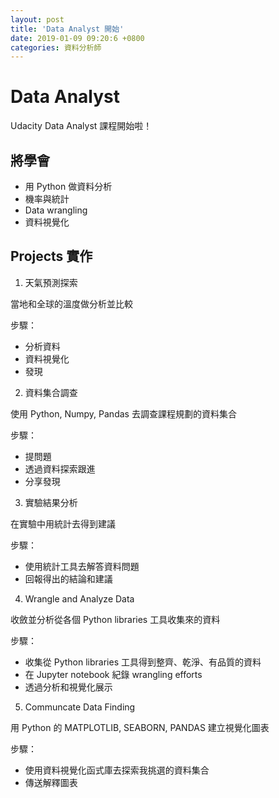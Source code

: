 ```yaml
---
layout: post
title: 'Data Analyst 開始'
date: 2019-01-09 09:20:6 +0800
categories: 資料分析師
---
```


# Data Analyst

Udacity Data Analyst 課程開始啦！

## 將學會

- 用 Python 做資料分析
- 機率與統計
- Data wrangling
- 資料視覺化

## Projects 實作

1. 天氣預測探索

當地和全球的溫度做分析並比較

步驟：

- 分析資料
- 資料視覺化
- 發現

2. 資料集合調查

使用 Python, Numpy, Pandas 去調查課程規劃的資料集合

步驟：

- 提問題
- 透過資料探索跟進
- 分享發現

3. 實驗結果分析

在實驗中用統計去得到建議

步驟：

- 使用統計工具去解答資料問題
- 回報得出的結論和建議

4. Wrangle and Analyze Data

收斂並分析從各個 Python libraries 工具收集來的資料

步驟：

- 收集從 Python libraries 工具得到整齊、乾淨、有品質的資料
- 在 Jupyter notebook 紀錄 wrangling efforts
- 透過分析和視覺化展示

5. Communcate Data Finding

用 Python 的 MATPLOTLIB, SEABORN, PANDAS 建立視覺化圖表

步驟：

- 使用資料視覺化函式庫去探索我挑選的資料集合
- 傳送解釋圖表
